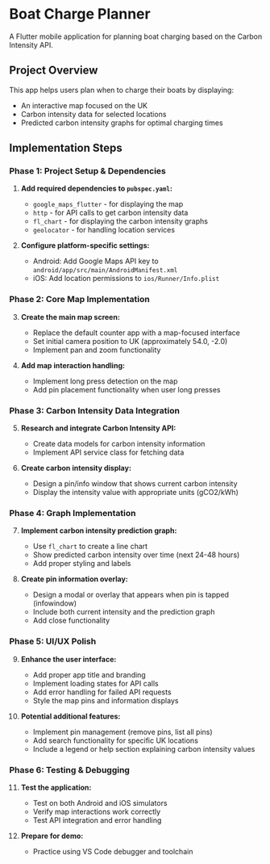 # Boat Charge Planner

A Flutter mobile application for planning boat charging based on the Carbon Intensity API.

## Project Overview

This app helps users plan when to charge their boats by displaying:

- An interactive map focused on the UK
- Carbon intensity data for selected locations
- Predicted carbon intensity graphs for optimal charging times

## Implementation Steps

### Phase 1: Project Setup & Dependencies

1. **Add required dependencies to `pubspec.yaml`:**

   - `google_maps_flutter` - for displaying the map
   - `http` - for API calls to get carbon intensity data
   - `fl_chart` - for displaying the carbon intensity graphs
   - `geolocator` - for handling location services

2. **Configure platform-specific settings:**
   - Android: Add Google Maps API key to `android/app/src/main/AndroidManifest.xml`
   - iOS: Add location permissions to `ios/Runner/Info.plist`

### Phase 2: Core Map Implementation

3. **Create the main map screen:**

   - Replace the default counter app with a map-focused interface
   - Set initial camera position to UK (approximately 54.0, -2.0)
   - Implement pan and zoom functionality

4. **Add map interaction handling:**
   - Implement long press detection on the map
   - Add pin placement functionality when user long presses

### Phase 3: Carbon Intensity Data Integration

5. **Research and integrate Carbon Intensity API:**

   - Create data models for carbon intensity information
   - Implement API service class for fetching data

6. **Create carbon intensity display:**
   - Design a pin/info window that shows current carbon intensity
   - Display the intensity value with appropriate units (gCO2/kWh)

### Phase 4: Graph Implementation

7. **Implement carbon intensity prediction graph:**

   - Use `fl_chart` to create a line chart
   - Show predicted carbon intensity over time (next 24-48 hours)
   - Add proper styling and labels

8. **Create pin information overlay:**
   - Design a modal or overlay that appears when pin is tapped (infowindow)
   - Include both current intensity and the prediction graph
   - Add close functionality

### Phase 5: UI/UX Polish

9. **Enhance the user interface:**

   - Add proper app title and branding
   - Implement loading states for API calls
   - Add error handling for failed API requests
   - Style the map pins and information displays

10. **Potential additional features:**
    - Implement pin management (remove pins, list all pins)
    - Add search functionality for specific UK locations
    - Include a legend or help section explaining carbon intensity values

### Phase 6: Testing & Debugging

11. **Test the application:**

    - Test on both Android and iOS simulators
    - Verify map interactions work correctly
    - Test API integration and error handling

12. **Prepare for demo:**
    - Practice using VS Code debugger and toolchain
